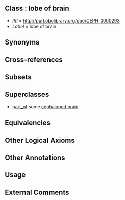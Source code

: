 
## Class : lobe of brain

 * *IRI* = http://purl.obolibrary.org/obo/CEPH_0000293
 * *Label* = lobe of brain

## Synonyms


## Cross-references


## Subsets


## Superclasses

 * [part_of](../../BFO/50/BFO_0000050.md) some [cephalopod brain](../../CEPH/35/CEPH_0000035.md)

## Equivalencies


## Other Logical Axioms


## Other Annotations


## Usage


## External Comments

